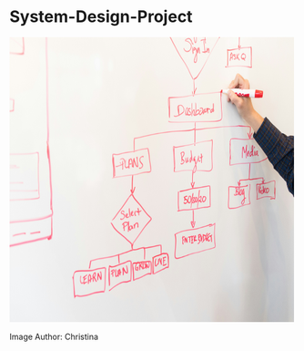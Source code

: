 # System-Design-Project
<img src="asset/christina-sd.jpg" width=500 height=500>
<p>Image Author: Christina</p>
